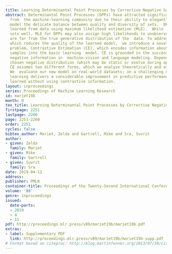 ```yaml
---
title: Learning Determinantal Point Processes by Corrective Negative Sampling
abstract: Determinantal Point Processes (DPPs) have attracted significant interest
  from  the machine-learning community due to their ability to elegantly and tractably
  model the delicate balance between quality and diversity of sets.  DPPs are  commonly
  learned from data using maximum likelihood estimation (MLE).  While  fitting observed
  sets well, MLE for DPPs may also assign high likelihoods to unobserved sets that
  are far from the true generative distribution of the  data. To address this issue,
  which reduces the quality of the learned model,  we introduce a novel optimization
  problem, Contrastive Estimation (CE), which encodes information about "negative"
  samples into the basic learning  model. CE is grounded in the successful use of
  negative information in  machine-vision and language modeling. Depending on the
  chosen negative distribution (which may be static or evolve during optimization),
  CE assumes two different forms, which we analyze theoretically and experimentally.
  We  evaluate our new model on real-world datasets; on a challenging dataset, CE
  learning delivers a considerable improvement in predictive performance over a DPP
  learned without using contrastive information.
layout: inproceedings
series: Proceedings of Machine Learning Research
id: mariet19b
month: 0
tex_title: Learning Determinantal Point Processes by Corrective Negative Sampling
firstpage: 2251
lastpage: 2260
page: 2251-2260
order: 2251
cycles: false
bibtex_author: Mariet, Zelda and Gartrell, Mike and Sra, Suvrit
author:
- given: Zelda
  family: Mariet
- given: Mike
  family: Gartrell
- given: Suvrit
  family: Sra
date: 2019-04-11
address: 
publisher: PMLR
container-title: Proceedings of the Twenty-Second International Conference on Artificial Intelligence and Statistics
volume: '89'
genre: inproceedings
issued:
  date-parts:
  - 2019
  - 4
  - 11
pdf: http://proceedings.mlr.press/v89/mariet19b/mariet19b.pdf
extras:
- label: Supplementary PDF
  link: http://proceedings.mlr.press/v89/mariet19b/mariet19b-supp.pdf
# Format based on citeproc: http://blog.martinfenner.org/2013/07/30/citeproc-yaml-for-bibliographies/
---
```

